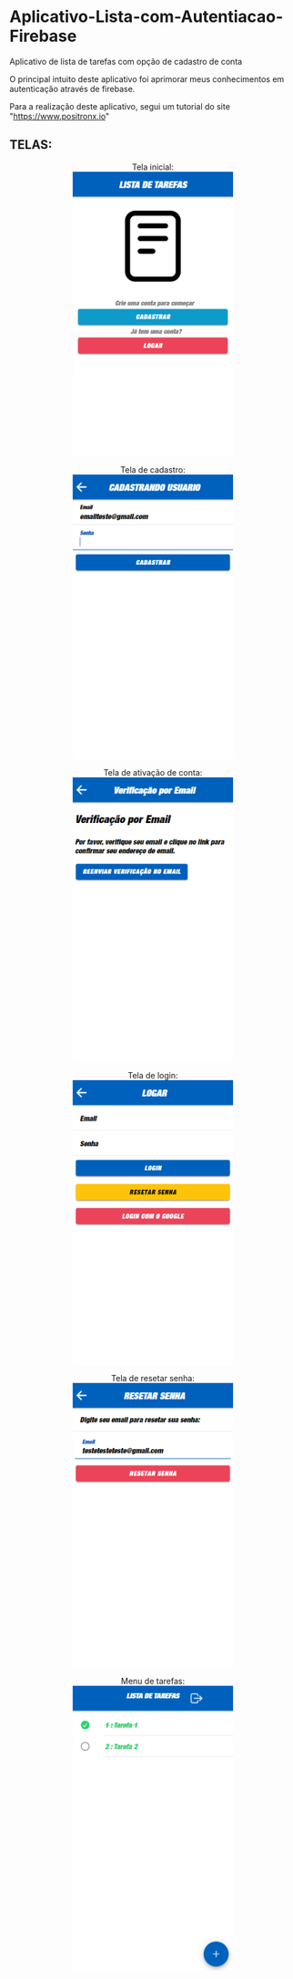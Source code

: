 # Aplicativo-Lista-com-Autentiacao-Firebase
Aplicativo de lista de tarefas com opção de cadastro de conta

O principal intuito deste aplicativo foi aprimorar meus conhecimentos em autenticação através de firebase.

Para a realização deste aplicativo, segui um tutorial do site "https://www.positronx.io"

<h2>TELAS:</h2>
<div align="center">
  Tela inicial:
  <br>
  <img align = center height="500em" src = "src/assets/img/inicial.png"> 

  Tela de cadastro:
  <br>
  <img align = center height="500em" src = "src/assets/img/cadastro.png"> 

  Tela de ativação de conta:
  <br>
  <img align = center height="500em" src = "src/assets/img/verify.png"> 

  Tela de login:
  <br>
  <img align = center height="500em" src = "src/assets/img/login.png"> 

  Tela de resetar senha:
  <br>
  <img align = center height="500em" src = "src/assets/img/reset.png"> 

  Menu de tarefas:
  <br>
  <img align = center height="500em" src = "src/assets/img/telatarefas.png"> 
</div>
